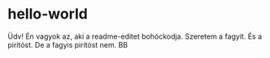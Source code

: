 # hello-world

Üdv!
Én vagyok az, aki a readme-editet bohóckodja.
Szeretem a fagyit. És a pirítóst. De a fagyis pirítóst nem. 
BB

